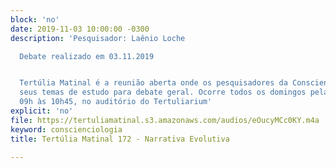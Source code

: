 ```yaml
---
block: 'no'
date: 2019-11-03 10:00:00 -0300
description: 'Pesquisador: Laênio Loche

  Debate realizado em 03.11.2019


  Tertúlia Matinal é a reunião aberta onde os pesquisadores da Conscienciologia apresentam
  seus temas de estudo para debate geral. Ocorre todos os domingos pela manhã, das
  09h às 10h45, no auditório do Tertuliarium'
explicit: 'no'
file: https://tertuliamatinal.s3.amazonaws.com/audios/eOucyMCc0KY.m4a
keyword: conscienciologia
title: Tertúlia Matinal 172 - Narrativa Evolutiva

---
```

